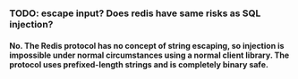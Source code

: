 ### TODO: escape input? Does redis have same risks as SQL injection?

#### No. The Redis protocol has no concept of string escaping, so injection is impossible under normal circumstances using a normal client library. The protocol uses prefixed-length strings and is completely binary safe.


